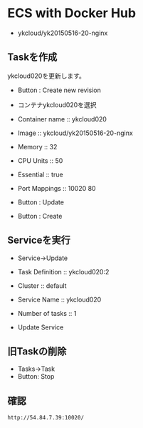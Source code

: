 ECS with Docker Hub
===================

- ykcloud/yk20150516-20-nginx

Taskを作成
----------

ykcloud020を更新します。

- Button : Create new revision

- コンテナykcloud020を選択

- Container name :: ykcloud020
- Image :: ykcloud/yk20150516-20-nginx
- Memory :: 32
- CPU Units :: 50
- Essential :: true
- Port Mappings :: 10020 80

- Button : Update
- Button : Create

Serviceを実行
-------------

- Service→Update

- Task Definition :: ykcloud020:2
- Cluster :: default
- Service Name :: ykcloud020
- Number of tasks :: 1

- Update Service

旧Taskの削除
------------

- Tasks→Task
- Button: Stop

確認
----

```
http://54.84.7.39:10020/
```
